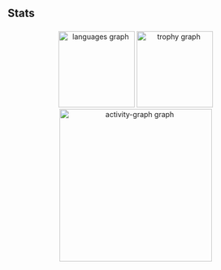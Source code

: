 <h2 align="left">Stats</h2>

###

<div align="center">
  <img src="https://github-readme-stats.vercel.app/api/top-langs?username=LuizFelipePSilva&locale=en&hide_title=false&layout=compact&card_width=320&langs_count=5&theme=dark&hide_border=false&order=2" height="150" alt="languages graph"  />
  <img src="https://github-profile-trophy.vercel.app?username=LuizFelipePSilva&theme=dracula&column=-1&row=1&margin-w=8&margin-h=8&no-bg=false&no-frame=false&order=4" height="150" alt="trophy graph"  />
  <img src="https://github-readme-activity-graph.vercel.app/graph?username=LuizFelipePSilva&radius=16&theme=github-dark&area=true&order=5" height="300" alt="activity-graph graph"  />
</div>

###

